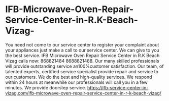# IFB-Microwave-Oven-Repair-Service-Center-in-R.K-Beach-Vizag-
You need not come to our service center to register your complaint about your appliances just make a call to our service center. We can give to you the best service. IFB Microwave Oven Repair Service Center in R.K Beach Vizag calls now: 868821484 8688821488. Our many skilled professionals will provide outstanding service an100%customer satisfaction. Our team, of talented experts, certified service specialist provide repair and service to our customers. We do the best and high-quality services. We respond within 24 hours at meanwhile our professionals will call you in a few minutes. We provide doorstep service. https://ifb-service-center-in-vizag.com/ifb-microwave-oven-repair-service-center-in-r-k-beach-vizag/
